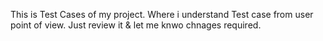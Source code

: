 This is Test Cases of my project.
Where i understand Test case from user point of view.
Just review it & let me knwo chnages required.
